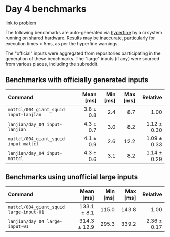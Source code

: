 # Day 4 benchmarks

[link to problem](http://adventofcode.com/2021/day/4)

The following benchmarks are auto-generated via [hyperfine](https://github.com/sharkdp/hyperfine) by a ci system running on shared hardware. Results may be inaccurate, particularly for execution times < 5ms, as per the hyperfine warnings.

The "official" inputs were aggregated from repositories participating in the generation of these benchmarks. The "large" inputs (if any) were sourced from various places, including the subreddit.

## Benchmarks with officially generated inputs
| Command | Mean [ms] | Min [ms] | Max [ms] | Relative |
|:---|---:|---:|---:|---:|
| `mattcl/004_giant_squid input-lanjian` | 3.8 ± 0.8 | 2.4 | 8.7 | 1.00 |
| `lanjian/day_04 input-lanjian` | 4.3 ± 0.7 | 3.0 | 8.2 | 1.12 ± 0.30 |
| `mattcl/004_giant_squid input-mattcl` | 4.1 ± 0.9 | 2.6 | 12.2 | 1.09 ± 0.33 |
| `lanjian/day_04 input-mattcl` | 4.3 ± 0.6 | 3.1 | 8.2 | 1.14 ± 0.29 |
## Benchmarks using unofficial large inputs
| Command | Mean [ms] | Min [ms] | Max [ms] | Relative |
|:---|---:|---:|---:|---:|
| `mattcl/004_giant_squid large-input-01` | 133.1 ± 8.1 | 115.0 | 143.8 | 1.00 |
| `lanjian/day_04 large-input-01` | 314.3 ± 12.9 | 295.3 | 339.2 | 2.36 ± 0.17 |
